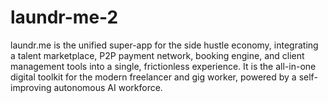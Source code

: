 # laundr-me-2
laundr.me is the unified super-app for the side hustle economy, integrating a talent marketplace, P2P payment network, booking engine, and client management tools into a single, frictionless experience. It is the all-in-one digital toolkit for the modern freelancer and gig worker, powered by a self-improving autonomous AI workforce.
